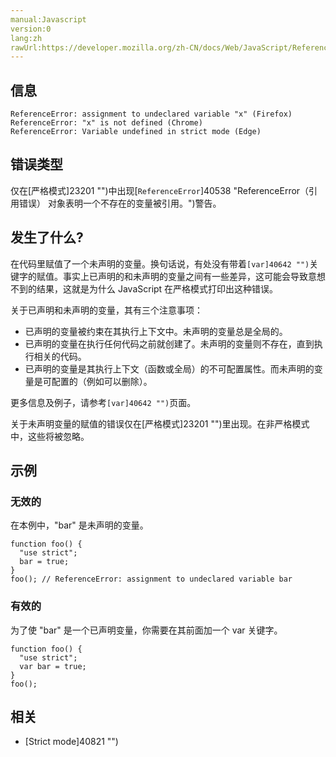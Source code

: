 ```yaml
---
manual:Javascript
version:0
lang:zh
rawUrl:https://developer.mozilla.org/zh-CN/docs/Web/JavaScript/Reference/Errors/Undeclared_var
---
```






## 信息<a name="信息"></a>

```
ReferenceError: assignment to undeclared variable "x" (Firefox)
ReferenceError: "x" is not defined (Chrome)
ReferenceError: Variable undefined in strict mode (Edge)

```

## 错误类型<a name="错误类型"></a>


仅在[严格模式]23201 "")中出现[`ReferenceError`]40538 "ReferenceError（引用错误） 对象表明一个不存在的变量被引用。")警告。


## 发生了什么?<a name="发生了什么"></a>


在代码里赋值了一个未声明的变量。换句话说，有处没有带着`[var]40642 "")`关键字的赋值。事实上已声明的和未声明的变量之间有一些差异，这可能会导致意想不到的结果，这就是为什么 JavaScript 在严格模式打印出这种错误。



关于已声明和未声明的变量，其有三个注意事项：


* 已声明的变量被约束在其执行上下文中。未声明的变量总是全局的。
* 已声明的变量在执行任何代码之前就创建了。未声明的变量则不存在，直到执行相关的代码。
* 已声明的变量是其执行上下文（函数或全局）的不可配置属性。而未声明的变量是可配置的（例如可以删除）。


更多信息及例子，请参考`[var]40642 "")`页面。



关于未声明变量的赋值的错误仅在[严格模式]23201 "")里出现。在非严格模式中，这些将被忽略。


## 示例<a name="示例"></a>

### 无效的<a name="无效的"></a>


在本例中，&quot;bar&quot; 是未声明的变量。


```
function foo() { 
  "use strict"; 
  bar = true; 
} 
foo(); // ReferenceError: assignment to undeclared variable bar
```

### 有效的<a name="有效的"></a>


为了使 &quot;bar&quot; 是一个已声明变量，你需要在其前面加一个 var 关键字。


```
function foo() {
  "use strict";
  var bar = true;
}
foo();
```

## 相关<a name="相关"></a>

* [Strict mode]40821 "")



